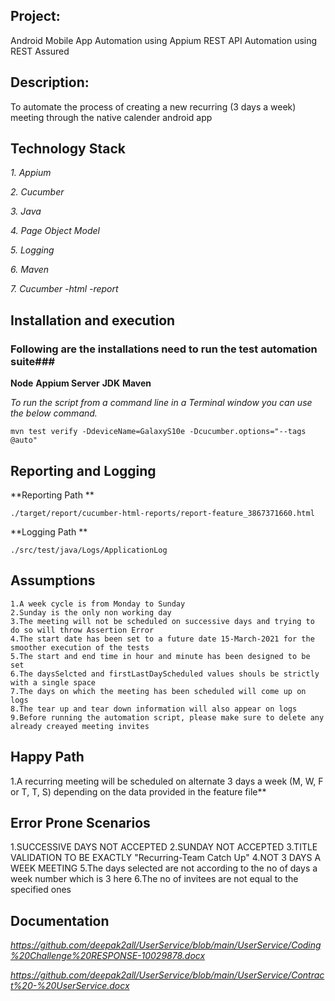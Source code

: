 ## Project:
Android Mobile App Automation using Appium 
REST API Automation using REST Assured 

## Description:
To automate the process of creating a new recurring (3 days a week) meeting through the native calender android app

## Technology Stack

*1. Appium*

*2. Cucumber*

*3. Java*

*4. Page Object Model*

*5. Logging*

*6. Maven*

*7. Cucumber -html -report*


## Installation and execution

### Following are the installations need to run the test automation suite###
**Node**
**Appium Server**
**JDK**
**Maven**


*To run the script from a command line in a Terminal window you can use the below command.*
```
mvn test verify -DdeviceName=GalaxyS10e -Dcucumber.options="--tags @auto"
```

## Reporting and Logging
**Reporting Path **
```
./target/report/cucumber-html-reports/report-feature_3867371660.html
```
**Logging Path **
```
./src/test/java/Logs/ApplicationLog
```

## Assumptions

```
1.A week cycle is from Monday to Sunday
2.Sunday is the only non working day
3.The meeting will not be scheduled on successive days and trying to do so will throw Assertion Error
4.The start date has been set to a future date 15-March-2021 for the smoother execution of the tests
5.The start and end time in hour and minute has been designed to be set
6.The daysSelcted and firstLastDayScheduled values shouls be strictly with a single space
7.The days on which the meeting has been scheduled will come up on logs
8.The tear up and tear down information will also appear on logs
9.Before running the automation script, please make sure to delete any already creayed meeting invites
```



## Happy Path
1.A recurring meeting will be scheduled on alternate 3 days a week (M, W, F or T, T, S) depending on the data provided in the feature file**


## Error Prone Scenarios
1.SUCCESSIVE DAYS NOT ACCEPTED
2.SUNDAY NOT ACCEPTED
3.TITLE VALIDATION TO BE EXACTLY "Recurring-Team Catch Up"
4.NOT 3 DAYS A WEEK MEETING
5.The days selected are not according to the no of days a week number which is 3 here
6.The no of invitees are not equal to the specified ones


## Documentation

*https://github.com/deepak2all/UserService/blob/main/UserService/Coding%20Challenge%20RESPONSE-10029878.docx*

*https://github.com/deepak2all/UserService/blob/main/UserService/Contract%20-%20UserService.docx*
